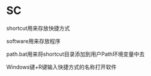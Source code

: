 # SC
shortcut用来存放快捷方式

software用来存放程序

path.bat用来将shortcut目录添加到用户Path环境变量中去

Windows键+R键输入快捷方式的名称打开软件
